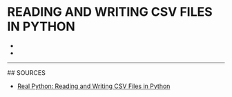# READING AND WRITING CSV FILES IN PYTHON
-
-



<hr>
## SOURCES

- [Real Python: Reading and Writing CSV Files in Python](https://realpython.com/python-csv/)
